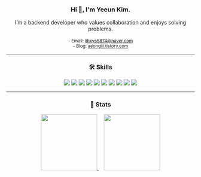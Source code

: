 <div align="center">
    <h3><b>Hi 👋, I'm Yeeun Kim.</b></h3>
    I’m a backend developer who values collaboration and enjoys solving problems.
    <br><br>

<small>
        - Email: <a href="mailto:ljhkys6874@naver.com">ljhkys6874@naver.com</a>  
        <br>
        - Blog: <a href="https://aeongiii.tistory.com/" target="_blank">aeongiii.tistory.com</a>
</small>
</div>

</div>

---

<div align="center">
    <h3><b>🛠 Skills</b></h3>  
</div>

<div align="center">

<img src="https://img.shields.io/badge/Java-007396.svg?&style=for-the-badge&logo=Java&logoColor=white" />
<img src="https://img.shields.io/badge/Spring-6DB33F.svg?&style=for-the-badge&logo=Spring&logoColor=white" />
<img src="https://img.shields.io/badge/Python-3776AB.svg?&style=for-the-badge&logo=Python&logoColor=white" />
<img src="https://img.shields.io/badge/Redis-%23DC382D.svg?&style=for-the-badge&logo=Redis&logoColor=white" />
<img src="https://img.shields.io/badge/Kafka-%23231F20.svg?&style=for-the-badge&logo=apache%20kafka&logoColor=white" />
<img src="https://img.shields.io/badge/Docker-%232496ED.svg?&style=for-the-badge&logo=Docker&logoColor=white" />
<img src="https://img.shields.io/badge/MySQL-4479A1.svg?&style=for-the-badge&logo=MySQL&logoColor=white" />
<img src="https://img.shields.io/badge/PostgreSQL-%23336791.svg?&style=for-the-badge&logo=PostgreSQL&logoColor=white" />
<img src="https://img.shields.io/badge/Aws-%23232F3E.svg?&style=for-the-badge&logo=amazon%20aws&logoColor=white" />
<img src="https://img.shields.io/badge/Heroku-%23430098.svg?&style=for-the-badge&logo=Heroku&logoColor=white" />

</div>

---

<div align="center">
    <h3><b>🏅 Stats</b></h3>
</div>

<div align="center">
    <span>
        <a href="https://solved.ac/ljhkys6874/">
            <img src="http://mazassumnida.wtf/api/v2/generate_badge?boj=ljhkys6874" height="150px"/>
        </a>
    </span>
    <span style="margin-left: 15px;">
        <a href="https://github.com/aeongiii">
            <img src="https://github-readme-stats.vercel.app/api/top-langs/?username=aeongiii&layout=compact&theme=nord&hide_border=true" height="150px"/>
        </a>
    </span>
</div>
